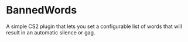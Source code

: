 # BannedWords
A simple CS2 plugin that lets you set a configurable list of words that will result in an automatic silence or gag.
